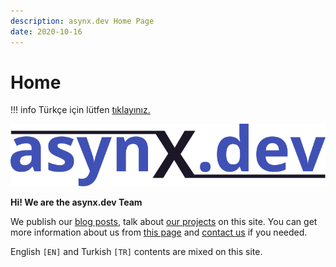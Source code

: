```yaml
---
description: asynx.dev Home Page
date: 2020-10-16
---
```


# Home

!!! info
    Türkçe için lütfen [tıklayınız.](index-tr.md)

![asynx.dev logo](img/asynx_logo_800_trans.png)

**Hi! We are the asynx.dev Team**

We publish our [blog posts](blog/index.md), talk about [our
projects](project/index.md) on this site. You can get more information about us
from [this page](about.md) and [contact us](contact.md) if you needed.

English `[EN]` and Turkish `[TR]` contents are mixed on this site.
